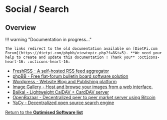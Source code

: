 # Social / Search

## Overview

!!! warning "Documentation in progress..."

    The links redirect to the old documentation available on [DietPi.com Forum](https://dietpi.com/phpbb/viewtopic.php?f=8&t=5). **We need your help to create and update this documentation ! Thank you** :octicons-heart-16: :octicons-heart-16:

- [FreshRSS - A self-hosted RSS feed aggregator](https://dietpi.com/phpbb/viewtopic.php?p=13918#p13918)  
- [phpBB - Free flat-forum bulletin board software solution](https://dietpi.com/phpbb/viewtopic.php?p=51#p51)  
- [Wordpress - Website Blog and Publishing platform](https://dietpi.com/phpbb/viewtopic.php?p=395#p395)  
- [Image Gallery - Host and browse your images from a web interface.](https://dietpi.com/phpbb/viewtopic.php?p=480#p480)  
- [Baïkal - Lightweight CalDAV + CardDAV server](https://dietpi.com/phpbb/viewtopic.php?p=1502#p1502)  
- [OpenBazaar - Decentralized peer to peer market server using Bitcoin](https://dietpi.com/phpbb/viewtopic.php?p=1796#p1796)  
- [YaCy - Decentralized open source search engine](https://dietpi.com/phpbb/viewtopic.php?p=6202#p6202)

[Return to the **Optimised Software list**](../../dietpi_optimised_software)
